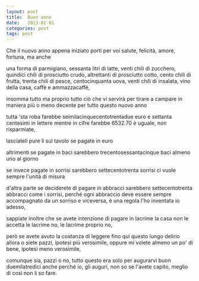 ```yaml
---
layout: post
title:  Buon anno
date:   2013-01-01
categories: post
tags: post
---
```

Che il nuovo anno
appena iniziato
porti per voi
salute,
felicità,
amore,
fortuna,
ma anche

una forma di parmigiano,
sessanta litri di latte,
venti chili di zucchero,
quindici chili di prosciutto crudo,
altrettanti di prosciutto cotto,
cento chili di frutta,
trenta chili di pesce,
centocinquanta uova,
venti chili di insalata,
vino della casa,
caffè e ammazzacaffè,

insomma
tutto
ma proprio tutto
ciò che vi servirà
per tirare a campare
in maniera
più o meno decente
per tutto questo
nuovo anno

tutta 'sta roba
farebbe
seimilacinquecentotrentadue euro e settanta centesimi
in lettere
mentre in cifre farebbe
6532.70
è uguale, non risparmiate,

lasciateli pure lì
sul tavolo
se pagate in euro

altrimenti se pagate in baci sarebbero
trecentosessantacinque baci
almeno uno al giorno

se invece pagate in sorrisi sarebbero
settecentotrenta
sorrisi
ci vuole sempre l'unità di misura

d'altra parte
se deciderete di pagare in abbracci 
sarebbero
settecentotrenta abbracci
come i sorrisi,
perché ogni abbraccio
deve essere sempre
accompagnato da un sorriso
e viceversa,
è una regola
l'ho inventata io adesso,

sappiate inoltre
che se avete intenzione
di pagare
in lacrime
la casa non le accetta
le lacrime
no, le lacrime
proprio no,

però
se avete avuto la costanza
di leggere fino qui
questo lungo delirio
allora
o siete pazzi,
ipotesi più verosimile,
oppure mi volete almeno un po' di bene,
ipotesi meno verosimile,

comunque sia,
pazzi o no,
tutto questo
era solo per augurarvi
buon duemilatredici
anche perché io,
gli auguri,
non so se l'avete capito,
meglio di così non li so fare.